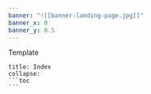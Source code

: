 ```yaml
---
banner: "![[banner-landing-page.jpg]]"
banner_x: 0
banner_y: 0.5
---
```


<div class="title">Template</div>


````ad-info
title: Index
collapse: 
```toc
```

````

````ad-abstract

````



